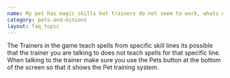 ```yaml
---
name: My pet has magic skills but trainers do not seem to work, whats up ?
category: pets-and-minions
layout: faq_topic
---
```

The Trainers in the game teach spells from specific skill lines its possible that the trainer you are talking to does not teach spells for that specific line. When talking to the trainer make sure you use the Pets button at the bottom of the screen so that it shows the Pet training system.